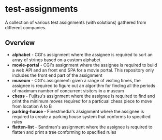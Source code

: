 # test-assignments

A collection of various test assignments (with solutions) gathered from different companies.

## Overview

- **alphabet** - CGI's assignment where the assignee is required to sort an array of strings based on a custom alphabet
- **movie-portal** - CGI's assignment where the assignee is required to build a web API and an front end SPA for a movie portal. This repository only includes the front end part of the assignment
- **museum** - CGI's assignment: given a range of visiting times, the assignee is required to figure out an algorithm for finding all the periods of maximum number of concurrent visitors in a museum
- **chess** - Fujitsu's assignment where the assignee is required to find and print the minimum moves required for a particual chess piece to move from location A to B
- **parking-house** - Finestmedia's assignment where the assignee is required to create a parking house system that conforms to specified rules
- **flatten-list** - Sandman's assignment where the assignee is required to flatten and print a tree conforming to specified rules